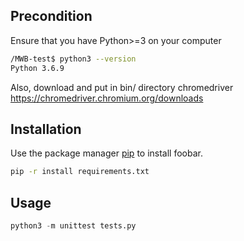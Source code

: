 ## Precondition
Ensure that you have Python>=3 on your computer
```bash
/MWB-test$ python3 --version
Python 3.6.9
```
Also, download and put in bin/ directory chromedriver
https://chromedriver.chromium.org/downloads

## Installation

Use the package manager [pip](https://pip.pypa.io/en/stable/) to install foobar.

```bash
pip -r install requirements.txt
```

## Usage

```python
python3 -m unittest tests.py
